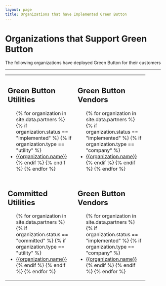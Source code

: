 ```yaml
---
layout: page
title: Organizations that have Implemented Green Button
---
```

<h1>Organizations that Support Green Button</h1>
<p>
The following organizations have deployed Green Button for their customers
<hr />
</p>
<table style="width:90%;">
<tr>
<td style="vertical-align:top;">
<h2>Green Button Utilities</h2>
<ul>
{% for organization in site.data.partners %}
  {% if organization.status == "implemented" %}
    {% if organization.type == "utility" %}
	  <li><a href="{{organiation.url}}" />{{organization.name}}</a></li>
    {% endif %}
  {% endif %}	  
{% endfor %}
</ul>
</td>
<td style="vertical-align:top;">
<h2>Green Button Vendors</h2>
<ul>
{% for organization in site.data.partners %}
  {% if organization.status == "implemented" %}
  {% if organization.type == "company" %}
  <li><a href="{{organiation.url}}" />{{organization.name}}</a></li>
  {% endif %}
  {% endif %}  
{% endfor %}
</ul>
</td>
</tr>
<tr>
<td style="vertical-align:top;">
<h2>Committed Utilities</h2>
<ul>
{% for organization in site.data.partners %}
  {% if organization.status == "committed" %}
    {% if organization.type == "utility" %}
	  <li><a href="{{organiation.url}}" />{{organization.name}}</a></li>
    {% endif %}
  {% endif %}	  
{% endfor %}
</ul>
</td>
<td style="vertical-align:top;">
<h2>Green Button Vendors</h2>
<ul>
{% for organization in site.data.partners %}
  {% if organization.status == "implemented" %}
    {% if organization.type == "company" %}
      <li><a href="{{organiation.url}}" />{{organization.name}}</a></li>
    {% endif %}
  {% endif %}  
{% endfor %}
</ul>
</td>
</tr>
</table>
